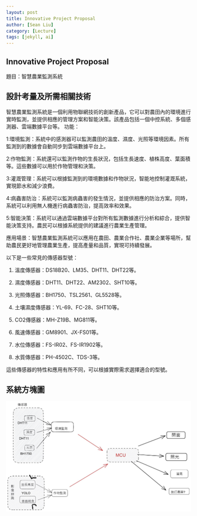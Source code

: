 ```yaml
---
layout: post
title: Innovative Project Proposal
author: [Sean Liu]
category: [Lecture]
tags: [jekyll, ai]
---
```

## Innovative Project Proposal
題目：智慧農業監測系統
## 設計考量及所需相關技術
智慧農業監測系統是一個利用物聯網技術的創新產品，它可以對農田內的環境進行實時監測，並提供相應的管理方案和智能決策。該產品包括一個中控系統、多個感測器、雲端數據平台等。
功能：

1:環境監測：系統中的感測器可以監測農田的溫度、濕度、光照等環境因素。所有監測到的數據會自動同步到雲端數據平台上。

2:作物監測：系統還可以監測作物的生長狀況，包括生長速度、植株高度、葉面積等。這些數據可以用於作物管理和決策。

3:灌溉管理：系統可以根據監測到的環境數據和作物狀況，智能地控制灌溉系統，實現節水和減少浪費。

4:病蟲害防治：系統可以監測病蟲害的發生情況，並提供相應的防治方案。同時，系統可以利用無人機進行病蟲害防治，提高效率和效果。

5:智能決策：系統可以通過雲端數據平台對所有監測數據進行分析和綜合，提供智能決策支持。農民可以根據系統提供的建議進行農業生產管理。

應用場景：智慧農業監測系統可以應用在農田、農業合作社、農業企業等場所，幫助農民更好地管理農業生產，提高產量和品質，實現可持續發展。


以下是一些常見的傳感器型號：

1. 溫度傳感器：DS18B20、LM35、DHT11、DHT22等。

2. 濕度傳感器：DHT11、DHT22、AM2302、SHT10等。

3. 光照傳感器：BH1750、TSL2561、GL5528等。

4. 土壤濕度傳感器：YL-69、FC-28、SHT10等。

5. CO2傳感器：MH-Z19B、MG811等。

6. 風速傳感器：GM8901、JX-FS01等。

7. 水位傳感器：FS-IR02、FS-IR1902等。

8. 水質傳感器：PH-4502C、TDS-3等。

這些傳感器的特性和應用有所不同，可以根據實際需求選擇適合的型號。
## 系統方塊圖
![](https://github.com/sean207cc/MCU-course/blob/4f2bf4805402b6c6c8edb8f1185eb4a162b382ac/images/1876449.jpg?raw=true)
